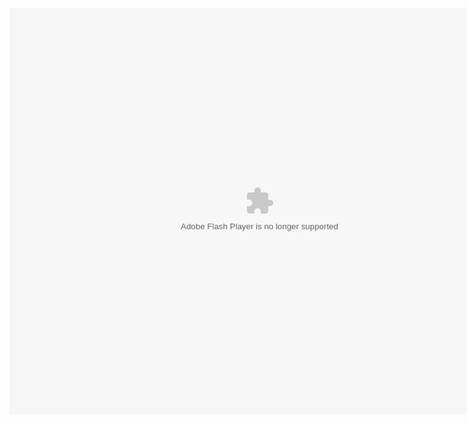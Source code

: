 <embed src="http://resource.3cwdb.com/kailong-donghua/%E6%9C%8D%E5%8A%A1%E5%99%A8%E5%AE%89%E8%A3%85-1%E7%B3%BB%E7%BB%9F%E8%AE%BE%E7%BD%AE.exe" width="800" height="650"  pluginspage="http://www.macromedia.com/go/getflashplayer" type="application/x-shockwave-flash" ></embed>
